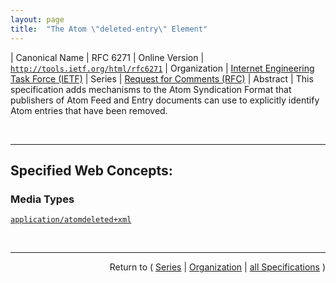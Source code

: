 ```yaml
---
layout: page
title:  "The Atom \"deleted-entry\" Element"
---
```


| Canonical Name | RFC 6271
| Online Version | [`http://tools.ietf.org/html/rfc6271`](http://tools.ietf.org/html/rfc6271)
| Organization | [Internet Engineering Task Force (IETF)](..  "List of specification series by this organization")
| Series | [Request for Comments (RFC)](.  "List of specifications in this series")
| Abstract | This specification adds mechanisms to the Atom Syndication Format that publishers of Atom Feed and Entry documents can use to explicitly identify Atom entries that have been removed.

<br/>
<hr/>

## Specified Web Concepts:

### Media Types

[`application/atomdeleted+xml`](/concepts/media-type/application/atomdeleted+xml "A &#34;Deleted Entry Document&#34; represents exactly one at:deleted-entry element outside the context of an Atom feed. Its root is the at:deleted-entry element.")



<br/>
<hr/>

<p style="text-align: right">Return to ( <a href="./">Series</a> | <a href="../">Organization</a> | <a href="../../">all Specifications</a> )</p>